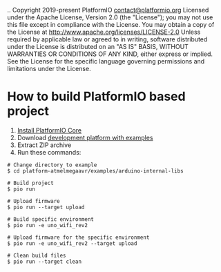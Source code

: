 ..  Copyright 2019-present PlatformIO <contact@platformio.org>
    Licensed under the Apache License, Version 2.0 (the "License");
    you may not use this file except in compliance with the License.
    You may obtain a copy of the License at
       http://www.apache.org/licenses/LICENSE-2.0
    Unless required by applicable law or agreed to in writing, software
    distributed under the License is distributed on an "AS IS" BASIS,
    WITHOUT WARRANTIES OR CONDITIONS OF ANY KIND, either express or implied.
    See the License for the specific language governing permissions and
    limitations under the License.

How to build PlatformIO based project
=====================================

1. [Install PlatformIO Core](https://docs.platformio.org/page/core.html)
2. Download [development platform with examples](https://github.com/platformio/platform-atmelmegaavr/archive/develop.zip)
3. Extract ZIP archive
4. Run these commands:

```shell
# Change directory to example
$ cd platform-atmelmegaavr/examples/arduino-internal-libs

# Build project
$ pio run

# Upload firmware
$ pio run --target upload

# Build specific environment
$ pio run -e uno_wifi_rev2

# Upload firmware for the specific environment
$ pio run -e uno_wifi_rev2 --target upload

# Clean build files
$ pio run --target clean
```
